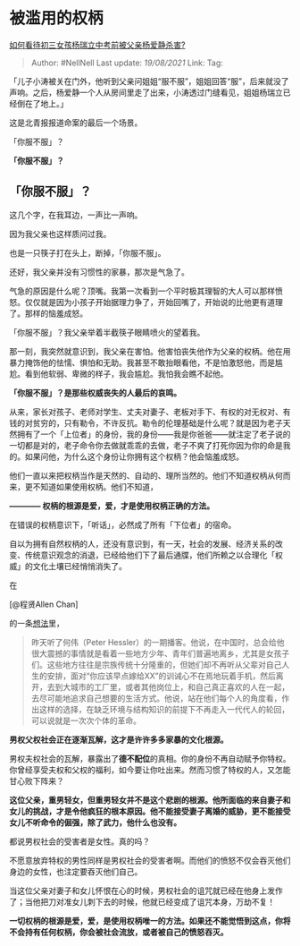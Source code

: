 # 被滥用的权柄
[如何看待初三女孩杨瑞立中考前被父亲杨爱静杀害?](https://www.zhihu.com/question/331289309/answer/727913793)

> Author: #NellNell
> Last update: *19/08/2021*
> Link:
> Tag:

「儿子小涛被关在门外，他听到父亲问姐姐“服不服”，姐姐回答“服”，后来就没了声响。之后，杨爱静一个人从房间里走了出来，小涛透过门缝看见，姐姐杨瑞立已经倒在了地上。」

这是北青报报道命案的最后一个场景。

「你服不服」？

**「你服不服」？**

## 「你服不服」？

这几个字，在我耳边，一声比一声响。

因为我父亲也这样质问过我。

也是一只筷子打在头上，断掉，「你服不服」。

还好，我父亲并没有习惯性的家暴，那次是气急了。

气急的原因是什么呢？顶嘴。我第一次看到一个平时极其理智的大人可以那样愤怒。仅仅就是因为小孩子开始据理力争了，开始回嘴了，开始说的比他更有道理了。那样的恼羞成怒。

「你服不服」？我父亲举着半截筷子眼睛喷火的望着我。

那一刻，我突然就意识到，我父亲在害怕。他害怕丧失他作为父亲的权柄。他在用暴力掩饰他的怯懦、惧怕和无助。我甚至不敢抬眼看他，不是怕激怒他，而是尴尬。看到他软弱、卑微的样子，我会尴尬。我怕我会瞧不起他。

**「你服不服」？是那些权威丧失的人最后的哀鸣。**

从来，家长对孩子、老师对学生、丈夫对妻子、老板对手下、有权的对无权对、有钱的对贫穷的，只有勒令，不许反抗。勒令的伦理基础是什么呢？就是因为老子天然拥有了一个「上位者」的身份，我的身份——我是你爸爸——就注定了老子说的一切都是对的，老子命令你去做就乖乖的去做，老子不爽了打死你因为你的命是我的。如果问他，为什么这个身份让你拥有这个权柄？他会恼羞成怒。

他们一直以来把权柄当作是天然的、自动的、理所当然的。他们不知道权柄从何而来，更不知道如果使用权柄。他们不知道，

**———— 权柄的根源是爱，爱，才是使用权柄正确的方法。**

在错误的权柄意识下，「听话」，必然成了所有「下位者」的宿命。

自以为拥有自然权柄的人，还没有意识到，有一天，社会的发展、经济关系的改变、传统意识观念的消退，已经给他们下了最后通牒，他们所赖之以合理化「权威」的文化土壤已经悄悄消失了。

在

[@程贤Allen Chan]

的一条[想法](https://www.zhihu.com/pin/1125906524106747904)里，

> 昨天听了何伟（Peter Hessler）的一期播客。他说，在中国时，总会给他很大震撼的事情就是看着一些地方少年、青年们普遍地离乡，尤其是女孩子们。这些地方往往是宗族传统十分隆重的，但她们却不再听从父辈对自己人生的安排，面对“你应该早点嫁给XX”的训诫心不在焉地玩着手机，然后离开，去到大城市的工厂里，或者其他岗位上，和自己真正喜欢的人在一起，去尽可能地追求自己想要的生活方式。他说，站在他们每个人的角度看，作出这样的选择，在缺乏环境与结构知识的前提下不再走入一代代人的轮回，可以说就是一次次个体的革命。

**男权父权社会正在逐渐瓦解，这才是许许多多家暴的文化根源。**

男权夫权社会的瓦解，暴露出了**德不配位**的真相。你的身份不再自动赋予你特权。你曾经享受夫权和父权的福利，如今要让你吐出来。然而习惯了特权的人，又怎能甘心败下阵来？

**这位父亲，重男轻女，但重男轻女并不是这个悲剧的根源。他所面临的来自妻子和女儿的挑战，才是令他疯狂的根本原因。他不能接受妻子离婚的威胁，更不能接受女儿不听命令的倔强，除了武力，他什么也没有。**

都说男权社会的受害者是女性。真的吗？

不愿意放弃特权的男性同样是男权社会的受害者啊。而他们的愤怒不仅会吞灭他们身边的女性，也注定要吞灭他们自己。

当这位父亲对妻子和女儿怀恨在心的时候，男权社会的诅咒就已经在他身上发作了；当他把刀对准女儿刺下去的时候，他就已经变成了诅咒本身，万劫不复！

**一切权柄的根源是爱，爱，是使用权柄唯一的方法。如果还不能觉悟到这点，你将不会持有任何权柄，你会被社会流放，或者被自己的愤怒吞灭。**
